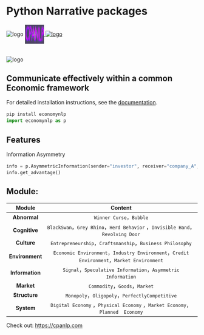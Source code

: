 # Python Narrative packages

<img src="https://raw.githubusercontent.com/
python-narrative/politicsnlp/main/politics.
jpg" width = "50" 
height = "50" alt="logo" align=center />
</a><a href="https://pypi.org/project/cpanlp/">
<img src="https://raw.githubusercontent.com/accounting-intelligent-ai/cpanlp/main/cpanlp.png" width = "50" 
height = "50" alt="logo" align=center />
</a><a href="https://pypi.org/project/lawnlp/">
<img src="https://raw.githubusercontent.com/
python-narrative/lawnlp/main/law.
jpg" width = "50" 
height = "50" alt="logo" align=center />

<br/>
<a >
<img src="https://raw.githubusercontent.com/
python-narrative/economynlp/main/economynlp.jpg" width = 
"220" height = "100" alt="logo" align=center />
</a>

## Communicate effectively within a common Economic framework
  




For detailed installation instructions, see the
[documentation](https://economynlp.com/documentation).
```python
pip install economynlp
import economynlp as p
```

## Features

Information Asymmetry
```python
info = p.AsymmetricInformation(sender="investor", receiver="company_A", message="I am very interested in investing in your business", hidden_information="I have a limited budget")
info.get_advantage()
```

## Module:

|  Module   | Content  |
|  :----:  | :----:  |
| **Abnormal**  | `Winner Curse`，`Bubble`|
| **Cognitive**  | `BlackSwan`，`Grey Rhino`，`Herd Behavior` ，`Invisible Hand`，`Revolving Door` |
| **Culture**  | `Entrepreneurship`，`Craftsmanship`，`Business Philosophy` |
| **Environment**  | `Economic Environment`，`Industry Environment`，`Credit Environment`，`Market Environment`|
| **Information**  | `Signal`，`Speculative Information`，`Asymmetric Information` |
| **Market**  | `Commodity`，`Goods`，`Market`|
| **Structure**  | `Monopoly`，`Oligopoly`，`PerfectlyCompetitive`|
| **System** |  `Digital Economy` ，`Physical Economy` ，`Market Economy`，`Planned  Economy` |


Check out: https://cpanlp.com